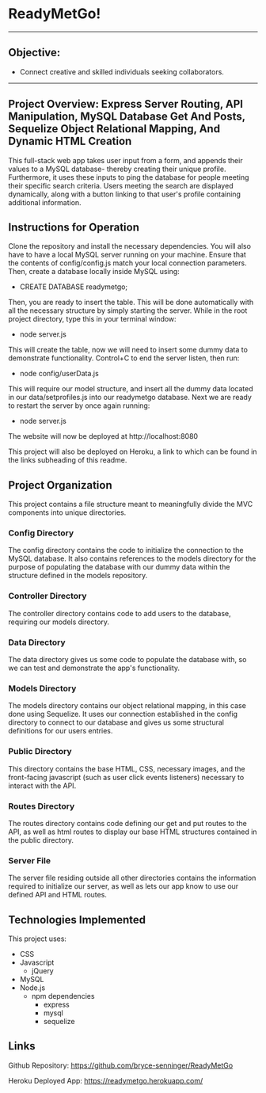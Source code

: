 # ReadyMetGo!

---

## Objective:

- Connect creative and skilled individuals seeking collaborators.

---

## Project Overview: Express Server Routing, API Manipulation, MySQL Database Get And Posts, Sequelize Object Relational Mapping, And Dynamic HTML Creation

This full-stack web app takes user input from a form, and appends their values to a MySQL database- thereby creating their unique profile. Furthermore, it uses these inputs to ping the database for people meeting their specific search criteria. Users meeting the search are displayed dynamically, along with a button linking to that user's profile containing additional information.

## Instructions for Operation

Clone the repository and install the necessary dependencies. You will also have to have a local MySQL server running on your machine. Ensure that the contents of config/config.js match your local connection parameters. Then, create a database locally inside MySQL using:

- CREATE DATABASE readymetgo;

Then, you are ready to insert the table. This will be done automatically with all the necessary structure by simply starting the server. While in the root project directory, type this in your terminal window:

- node server.js

This will create the table, now we will need to insert some dummy data to demonstrate functionality. Control+C to end the server listen, then run:

- node config/userData.js

This will require our model structure, and insert all the dummy data located in our data/setprofiles.js into our readymetgo database. Next we are ready to restart the server by once again running:

- node server.js

The website will now be deployed at http://localhost:8080

This project will also be deployed on Heroku, a link to which can be found in the links subheading of this readme.

## Project Organization

This project contains a file structure meant to meaningfully divide the MVC components into unique directories.

### Config Directory

The config directory contains the code to initialize the connection to the MySQL database. It also contains references to the models directory for the purpose of populating the database with our dummy data within the structure defined in the models repository.

### Controller Directory

The controller directory contains code to add users to the database, requiring our models directory.

### Data Directory

The data directory gives us some code to populate the database with, so we can test and demonstrate the app's functionality.

### Models Directory

The models directory contains our object relational mapping, in this case done using Sequelize. It uses our connection established in the config directory to connect to our database and gives us some structural definitions for our users entries.

### Public Directory

This directory contains the base HTML, CSS, necessary images, and the front-facing javascript (such as user click events listeners) necessary to interact with the API.

### Routes Directory

The routes directory contains code defining our get and put routes to the API, as well as html routes to display our base HTML structures contained in the public directory.

### Server File

The server file residing outside all other directories contains the information required to initialize our server, as well as lets our app know to use our defined API and HTML routes.

## Technologies Implemented

This project uses:
* CSS
* Javascript
    * jQuery
* MySQL
* Node.js
    * npm dependencies
        * express
        * mysql
        * sequelize

## Links

Github Repository: https://github.com/bryce-senninger/ReadyMetGo

Heroku Deployed App: https://readymetgo.herokuapp.com/
